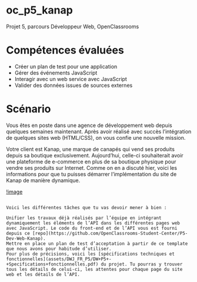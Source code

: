 # oc_p5_kanap
Projet 5, parcours Développeur Web, OpenClassrooms


# Compétences évaluées
- Créer un plan de test pour une application
- Gérer des événements JavaScript
- Interagir avec un web service avec JavaScript
- Valider des données issues de sources externes

# Scénario
Vous êtes en poste dans une agence de développement web depuis quelques semaines maintenant. Après avoir réalisé avec succès l’intégration de quelques sites web (HTML/CSS), on vous confie une nouvelle mission.

Votre client est Kanap, une marque de canapés qui vend ses produits depuis sa boutique exclusivement. Aujourd’hui, celle-ci souhaiterait avoir une plateforme de e-commerce en plus de sa boutique physique pour vendre ses produits sur Internet.
Comme on en a discuté hier, voici les informations pour que tu puisses démarrer l’implémentation du site de Kanap de manière dynamique. 

[!image](assets/logo.png)

~~~~~~~~~~~~~~~~~~~~~~~~~~~~~~ logo de Kanap ~~~~~~~~~~~~~~~~~~~~~~~~~~~~~~~~~~~~~~

Voici les différentes tâches que tu vas devoir mener à bien :

Unifier les travaux déjà réalisés par l’équipe en intégrant dynamiquement les éléments de l’API dans les différentes pages web avec JavaScript. Le code du front-end et de l’API vous est fourni depuis ce [repo](https://github.com/OpenClassrooms-Student-Center/P5-Dev-Web-Kanap).
Mettre en place un plan de test d’acceptation à partir de ce template que nous avons pour habitude d’utiliser.
Pour plus de précisions, voici les [spécifications techniques et fonctionnelles](assets/DWJ_FR_P5/DW+P5+-+Specifications+fonctionnelles.pdf) du projet. Tu pourras y trouver tous les détails de celui-ci, les attentes pour chaque page du site web et les détails de l’API. 
